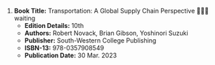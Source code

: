 1. **Book Title:** Transportation: A Global Supply Chain Perspective 📒🔐🚫waiting
   - **Edition Details:** 10th
   - **Authors:** Robert Novack, Brian Gibson, Yoshinori Suzuki
   - **Publisher:** South-Western College Publishing
   - **ISBN-13:** 978-0357908549
   - **Publication Date:** 30 Mar. 2023
